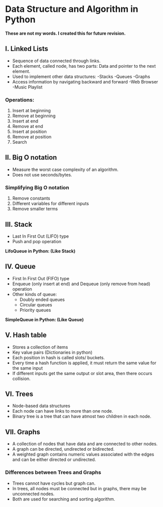 # Data Structure and Algorithm in Python

**These are not my words. I created this for future revision.**

## I. Linked Lists

- Sequence of data connected through links.
- Each element, called node, has two parts: Data and pointer to the next element. 
- Used to implement other data structures:
    -Stacks
    -Queues
    -Graphs
- Access information by navigating backward and forward
    -Web Browser
    -Music Playlist

### Operations:
1. Insert at beginning
2. Remove at beginning
3. Insert at end
4. Remove at end
5. Insert at position
6. Remove at position
7. Search

## II. Big O notation

- Measure the worst case complexity of an algorithm.
- Does not use seconds/bytes.

### Simplifying Big O notation

1. Remove constants
2. Different variables for different inputs
3. Remove smaller terms

## III. Stack

- Last In First Out (LIFO) type
- Push and pop operation 

**LifoQueue in Python: (Like Stack)**

## IV. Queue

- First In First Out (FIFO) type
- Enqueue (only insert at end) and Dequeue (only remove from head) operation
- Other kinds of queue:
  - Doubly ended queues
  - Circular queues
  - Priority queues

**SimpleQueue in Python: (Like Queue)**

## V. Hash table

- Stores a collection of items
- Key value pairs (Dictionaries in python)
- Each position in hash is called slots/ buckets.
- Every time a hash function is applied, it must return the same value for the same input
- If different inputs get the same output or slot area, then there occurs collision.

## VI. Trees 

- Node-based data structures
- Each node can have links to more than one node.
- Binary tree is a tree that can have atmost two children in each node.

## VII. Graphs

- A collection of nodes that have data and are connected to other nodes.
- A graph can be directed, undirected or bidirected.
- A weighted graph contains numeric values associated with the edges and can be either directed or undirected.

### Differences between Trees and Graphs

- Trees cannot have cycles but graph can.
- In trees, all nodes must be connected but in graphs, there may be unconnected nodes.
- Both are used for searching and sorting algorithm.















